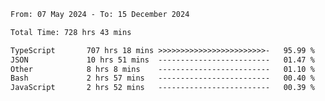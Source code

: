 
<!--START_SECTION:waka-->

```txt
From: 07 May 2024 - To: 15 December 2024

Total Time: 728 hrs 43 mins

TypeScript       707 hrs 18 mins >>>>>>>>>>>>>>>>>>>>>>>>-   95.99 %
JSON             10 hrs 51 mins  -------------------------   01.47 %
Other            8 hrs 8 mins    -------------------------   01.10 %
Bash             2 hrs 57 mins   -------------------------   00.40 %
JavaScript       2 hrs 52 mins   -------------------------   00.39 %
```

<!--END_SECTION:waka-->

<!--

### Hi there 👋
**Iam-cesar/Iam-cesar** is a ✨ _special_ ✨ repository because its `README.md` (this file) appears on your GitHub profile.

Here are some ideas to get you started:

- 🔭 I’m currently working on ...
- 🌱 I’m currently learning ...
- 👯 I’m looking to collaborate on ...
- 🤔 I’m looking for help with ...
- 💬 Ask me about ...
- 📫 How to reach me: ...
- 😄 Pronouns: ...
- ⚡ Fun fact: ...
-->
